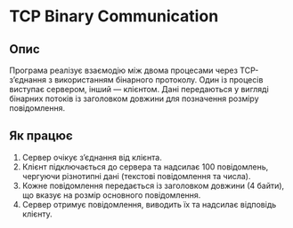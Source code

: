 # TCP Binary Communication

## Опис
Програма реалізує взаємодію між двома процесами через TCP-зʼєднання з використанням бінарного протоколу. Один із процесів виступає сервером, інший — клієнтом. Дані передаються у вигляді бінарних потоків із заголовком довжини для позначення розміру повідомлення.

## Як працює
1. Сервер очікує зʼєднання від клієнта.
2. Клієнт підключається до сервера та надсилає 100 повідомлень, чергуючи різнотипні дані (текстові повідомлення та числа).
3. Кожне повідомлення передається із заголовком довжини (4 байти), що вказує на розмір основного повідомлення.
4. Сервер отримує повідомлення, виводить їх та надсилає відповідь клієнту.